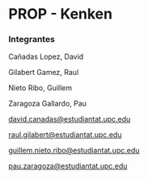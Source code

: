 # PROP - Kenken

### Integrantes

Cañadas Lopez, David

Gilabert Gamez, Raul

Nieto Ribo, Guillem

Zaragoza Gallardo, Pau

david.canadas@estudiantat.upc.edu

raul.gilabert@estudiantat.upc.edu

guillem.nieto.ribo@estudiantat.upc.edu

pau.zaragoza@estudiantat.upc.edu